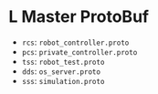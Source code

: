 # L Master ProtoBuf

- `rcs`: `robot_controller.proto`
- `pcs`: `private_controller.proto`
- `tss`: `robot_test.proto`
- `dds`: `os_server.proto`
- `sss`: `simulation.proto`
